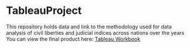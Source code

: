 # TableauProject
This repository holds data and link to the methodology used for data analysis of civil liberties and judicial indices across nations over the years
You can view the final product here: 
[Tableau Workbook](https://public.tableau.com/app/profile/sidak3464/viz/Book1_16687723745660/Dashboard1)
